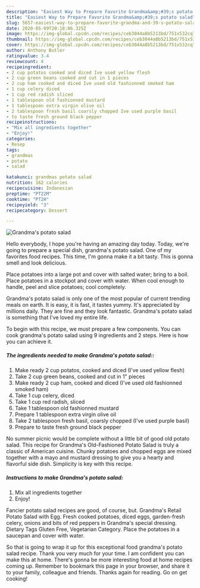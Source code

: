 ```yaml
---
description: "Easiest Way to Prepare Favorite Grandma&amp;#39;s potato salad"
title: "Easiest Way to Prepare Favorite Grandma&amp;#39;s potato salad"
slug: 5657-easiest-way-to-prepare-favorite-grandma-and-39-s-potato-salad
date: 2020-05-09T20:18:06.325Z
image: https://img-global.cpcdn.com/recipes/ceb3044a8b5213bd/751x532cq70/grandmas-potato-salad-recipe-main-photo.jpg
thumbnail: https://img-global.cpcdn.com/recipes/ceb3044a8b5213bd/751x532cq70/grandmas-potato-salad-recipe-main-photo.jpg
cover: https://img-global.cpcdn.com/recipes/ceb3044a8b5213bd/751x532cq70/grandmas-potato-salad-recipe-main-photo.jpg
author: Anthony Butler
ratingvalue: 3.4
reviewcount: 4
recipeingredient:
- 2 cup potatos cooked and diced Ive used yellow flesh
- 2 cup green beans cooked and cut in 1 pieces
- 2 cup ham cooked and diced Ive used old fashionned smoked ham
- 1 cup celery diced
- 1 cup red radish sliced
- 1 tablespoon old fashionned mustard
- 1 tablespoon extra virgin olive oil
- 2 tablespoon fresh basil coarsly chopped Ive used purple basil
- to taste fresh ground black pepper
recipeinstructions:
- "Mix all ingredients together"
- "Enjoy!"
categories:
- Resep
tags:
- grandmas
- potato
- salad

katakunci: grandmas potato salad
nutrition: 162 calories
recipecuisine: Indonesian
preptime: "PT22M"
cooktime: "PT2H"
recipeyield: "3"
recipecategory: Dessert

---
```



![Grandma&#39;s potato salad](https://img-global.cpcdn.com/recipes/ceb3044a8b5213bd/751x532cq70/grandmas-potato-salad-recipe-main-photo.jpg)

Hello everybody, I hope you're having an amazing day today. Today, we're going to prepare a special dish, grandma&#39;s potato salad. One of my favorites food recipes. This time, I'm gonna make it a bit tasty. This is gonna smell and look delicious.

Place potatoes into a large pot and cover with salted water; bring to a boil. Place potatoes in a stockpot and cover with water. When cool enough to handle, peel and slice potatoes; cool completely.

Grandma&#39;s potato salad is only one of the most popular of current trending meals on earth. It is easy, it is fast, it tastes yummy. It's appreciated by millions daily. They are fine and they look fantastic. Grandma&#39;s potato salad is something that I've loved my entire life.


To begin with this recipe, we must prepare a few components. You can cook grandma&#39;s potato salad using 9 ingredients and 2 steps. Here is how you can achieve it.

##### The ingredients needed to make Grandma&#39;s potato salad::

1. Make ready 2 cup potatos, cooked and diced (I&#39;ve used yellow flesh)
1. Take 2 cup green beans, cooked and cut in 1&#34; pieces
1. Make ready 2 cup ham, cooked and diced (I&#39;ve used old fashionned smoked ham)
1. Take 1 cup celery, diced
1. Take 1 cup red radish, sliced
1. Take 1 tablespoon old fashionned mustard
1. Prepare 1 tablespoon extra virgin olive oil
1. Take 2 tablespoon fresh basil, coarsly chopped (I&#39;ve used purple basil)
1. Prepare to taste fresh ground black pepper


No summer picnic would be complete without a little bit of good old potato salad. This recipe for Grandma&#39;s Old-Fashioned Potato Salad is truly a classic of American cuisine. Chunky potatoes and chopped eggs are mixed together with a mayo and mustard dressing to give you a hearty and flavorful side dish. Simplicity is key with this recipe. 

##### Instructions to make Grandma&#39;s potato salad:

1. Mix all ingredients together
1. Enjoy!


Fancier potato salad recipes are good, of course, but. Grandma&#39;s Retail Potato Salad with Egg. Fresh cooked potatoes, diced eggs, garden-fresh celery, onions and bits of red peppers in Grandma&#39;s special dressing. Dietary Tags Gluten Free, Vegetarian Category. Place the potatoes in a saucepan and cover with water. 

So that is going to wrap it up for this exceptional food grandma&#39;s potato salad recipe. Thank you very much for your time. I am confident you can make this at home. There's gonna be more interesting food at home recipes coming up. Remember to bookmark this page in your browser, and share it to your family, colleague and friends. Thanks again for reading. Go on get cooking!
